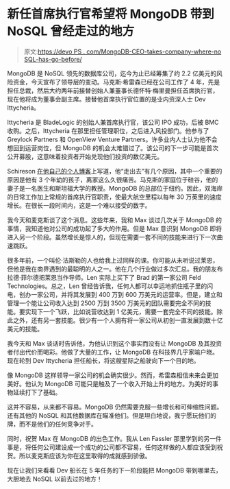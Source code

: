 # 新任首席执行官希望将 MongoDB 带到 NoSQL 曾经走过的地方

> 原文:[https://devo PS . com/MongoDB-CEO-takes-company-where-no SQL-has-go-before/](https://devops.com/mongodb-ceo-takes-company-where-nosql-has-gone-before/)

MongoDB 是 NoSQL 领先的数据库公司，迄今为止已经筹集了约 2.2 亿美元的风险资金，今天宣布了领导层的变动。马克斯·希雷森已经在公司工作了 4 年，先是担任总裁，然后大约两年前接替创始人兼董事长德怀特·梅里曼担任首席执行官，现在他将成为董事会副主席。接替他首席执行官位置的是业内资深人士 Dev Ittycheria。

Ittycheria 是 BladeLogic 的创始人兼首席执行官，该公司 IPO 成功，后被 BMC 收购。之后，Ittycheria 在那里担任管理职位，之后进入风投部门。他参与了 Greylock Partners 和 OpenView Venture Partners。许多业内人士认为他不会想回到运营岗位，但 MongoDB 的机会太难错过了。该公司的下一步可能是首次公开募股，这意味着投资者开始兑现他们投资的数亿美元。

Schireson [在他自己的个人博客](http://maxschireson.com/2014/08/05/1137/)上写道，他“走出去”有几个原因，其中一个重要的原因是他有 3 个年幼的孩子，离家这么久很痛苦。马克斯的家庭位于硅谷，他的妻子是一名医生和斯坦福大学的教授。MongoDB 的总部位于纽约。因此，双海岸的日常工作加上常规的首席执行官职责，使最大航空里程以每年 30 万英里的速度增长。在很长一段时间内，这是一个难以接受的数字。

我今天和麦克斯谈了这个消息。这些年来，我和 Max 谈过几次关于 MongoDB 的事情，我知道他对公司的成功起了多大的作用。但是 Max 意识到 MongoDB 即将进入另一个阶段。虽然增长是惊人的，但现在需要一套不同的技能来进行下一次曲速跳跃。

很多年前，一个叫伦·法斯勒的人也给我上过同样的课。你可能从未听说过莱恩，但他是我在商界遇到的最聪明的人之一。他在几个行业做过多次汇总。我的朋友布拉德·菲尔德把莱恩当作导师。Len 实际上买下了 Brad 的第一家公司 Feld Technologies。总之，Len 曾经告诉我，任何人都可以幸运地抓住瓶子里的闪电，创办一家公司，并将其发展到 400 万到 600 万美元的运营率。但是，建立和管理一个能让公司收入达到 2500 万到 3500 万美元的团队需要完全不同的技能。要实现下一个飞跃，比如说营收达到 1 亿美元，需要一套完全不同的技能。除此之外，还有另一套技能。很少有一个人拥有将一家公司从初创一直发展到数十亿美元的技能。

我今天和 Max 谈话时告诉他，为他认识到这个事实而没有让 MongoDB 及其投资者付出代价而喝彩。他做了大量的工作，让 MongoDB 在科技界几乎家喻户晓。现在轮到 Dev Ittycheria 担任船长，将这艘星际之船驶向下一个目的地。

像 MongoDB 这样领导一家公司的机会确实很少。然而，希雷森相信未来会更加美好。他认为 MongoDB 可能只是触及了一个收入开始上升的地方。为美好的事物延续打下了基础。

这并不容易，从来都不容易。MongoDB 仍然需要克服一些增长和可伸缩性问题。还有其他的 NoSQL 和其他数据库在瞄准他们。但是坦白地说，我宁愿玩他们的牌，而不是他们的任何竞争对手。

同时，祝贺 Max 在 MongoDB 的出色工作。我从 Len Fassler 那里学到的另一件事是，将任何公司建设成一个成功的公司都不容易，任何这样做的人都应该受到祝贺。所以麦克斯应该为你在这里取得的成就感到骄傲。

现在让我们来看看 Dev 船长在 5 年任务的下一阶段能把 MongoDB 带到哪里去，大胆地去 NoSQL 以前去过的地方！